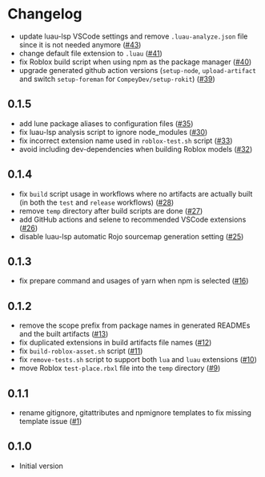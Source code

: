 # Changelog

- update luau-lsp VSCode settings and remove `.luau-analyze.json` file since it is not needed anymore ([#43](https://github.com/seaofvoices/generator-luau/pull/43))
- change default file extension to `.luau` ([#41](https://github.com/seaofvoices/generator-luau/pull/41))
- fix Roblox build script when using npm as the package manager ([#40](https://github.com/seaofvoices/generator-luau/pull/40))
- upgrade generated github action versions (`setup-node`, `upload-artifact` and switch `setup-foreman` for `CompeyDev/setup-rokit`) ([#39](https://github.com/seaofvoices/generator-luau/pull/39))

## 0.1.5

- add lune package aliases to configuration files ([#35](https://github.com/seaofvoices/generator-luau/pull/35))
- fix luau-lsp analysis script to ignore node_modules ([#30](https://github.com/seaofvoices/generator-luau/pull/30))
- fix incorrect extension name used in `roblox-test.sh` script ([#33](https://github.com/seaofvoices/generator-luau/pull/33))
- avoid including dev-dependencies when building Roblox models ([#32](https://github.com/seaofvoices/generator-luau/pull/32))

## 0.1.4

- fix `build` script usage in workflows where no artifacts are actually built (in both the `test` and `release` workflows) ([#28](https://github.com/seaofvoices/generator-luau/pull/28))
- remove `temp` directory after build scripts are done ([#27](https://github.com/seaofvoices/generator-luau/pull/27))
- add GitHub actions and selene to recommended VSCode extensions ([#26](https://github.com/seaofvoices/generator-luau/pull/26))
- disable luau-lsp automatic Rojo sourcemap generation setting ([#25](https://github.com/seaofvoices/generator-luau/pull/25))

## 0.1.3

- fix prepare command and usages of yarn when npm is selected ([#16](https://github.com/seaofvoices/generator-luau/pull/16))

## 0.1.2

- remove the scope prefix from package names in generated READMEs and the built artifacts ([#13](https://github.com/seaofvoices/generator-luau/pull/13))
- fix duplicated extensions in build artifacts file names ([#12](https://github.com/seaofvoices/generator-luau/pull/12))
- fix `build-roblox-asset.sh` script ([#11](https://github.com/seaofvoices/generator-luau/pull/11))
- fix `remove-tests.sh` script to support both `lua` and `luau` extensions ([#10](https://github.com/seaofvoices/generator-luau/pull/10))
- move Roblox `test-place.rbxl` file into the `temp` directory ([#9](https://github.com/seaofvoices/generator-luau/pull/9))

## 0.1.1

- rename gitignore, gitattributes and npmignore templates to fix missing template issue ([#1](https://github.com/seaofvoices/generator-luau/pull/1))

## 0.1.0

- Initial version
